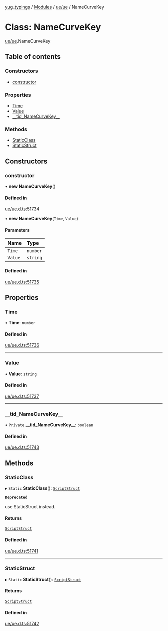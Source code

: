 [yug_typings](../README.md) / [Modules](../modules.md) / [ue/ue](../modules/ue_ue.md) / NameCurveKey

# Class: NameCurveKey

[ue/ue](../modules/ue_ue.md).NameCurveKey

## Table of contents

### Constructors

- [constructor](ue_ue.NameCurveKey.md#constructor)

### Properties

- [Time](ue_ue.NameCurveKey.md#time)
- [Value](ue_ue.NameCurveKey.md#value)
- [\_\_tid\_NameCurveKey\_\_](ue_ue.NameCurveKey.md#__tid_namecurvekey__)

### Methods

- [StaticClass](ue_ue.NameCurveKey.md#staticclass)
- [StaticStruct](ue_ue.NameCurveKey.md#staticstruct)

## Constructors

### constructor

• **new NameCurveKey**()

#### Defined in

[ue/ue.d.ts:51734](https://github.com/YugMetaverse/yug_typings/blob/b7d9b19/ue/ue.d.ts#L51734)

• **new NameCurveKey**(`Time`, `Value`)

#### Parameters

| Name | Type |
| :------ | :------ |
| `Time` | `number` |
| `Value` | `string` |

#### Defined in

[ue/ue.d.ts:51735](https://github.com/YugMetaverse/yug_typings/blob/b7d9b19/ue/ue.d.ts#L51735)

## Properties

### Time

• **Time**: `number`

#### Defined in

[ue/ue.d.ts:51736](https://github.com/YugMetaverse/yug_typings/blob/b7d9b19/ue/ue.d.ts#L51736)

___

### Value

• **Value**: `string`

#### Defined in

[ue/ue.d.ts:51737](https://github.com/YugMetaverse/yug_typings/blob/b7d9b19/ue/ue.d.ts#L51737)

___

### \_\_tid\_NameCurveKey\_\_

• `Private` **\_\_tid\_NameCurveKey\_\_**: `boolean`

#### Defined in

[ue/ue.d.ts:51743](https://github.com/YugMetaverse/yug_typings/blob/b7d9b19/ue/ue.d.ts#L51743)

## Methods

### StaticClass

▸ `Static` **StaticClass**(): [`ScriptStruct`](ue_ue.ScriptStruct.md)

**`Deprecated`**

use StaticStruct instead.

#### Returns

[`ScriptStruct`](ue_ue.ScriptStruct.md)

#### Defined in

[ue/ue.d.ts:51741](https://github.com/YugMetaverse/yug_typings/blob/b7d9b19/ue/ue.d.ts#L51741)

___

### StaticStruct

▸ `Static` **StaticStruct**(): [`ScriptStruct`](ue_ue.ScriptStruct.md)

#### Returns

[`ScriptStruct`](ue_ue.ScriptStruct.md)

#### Defined in

[ue/ue.d.ts:51742](https://github.com/YugMetaverse/yug_typings/blob/b7d9b19/ue/ue.d.ts#L51742)

